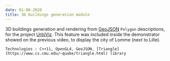 ```yaml
---
date: 01-08-2020
title: 3D buildings generation module
---
```


3D buildings generation and rendering from [GeoJSON](https://geojson.org/) `Polygon` descriptions, for the project [UrbiViz](https://www.youtube.com/watch?v=0uibUiQkgwc). This feature was included inside the demonstrator showed on the previous video, to display the city of Lomme (next to Lille).

`Technologies : C++11, OpenGL4, GeoJSON, [Triangle](https://www.cs.cmu.edu/~quake/triangle.html) library`